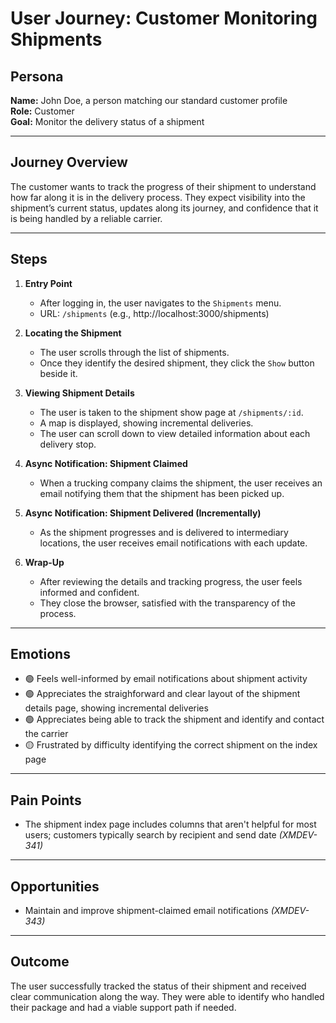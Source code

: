 # User Journey: Customer Monitoring Shipments

## Persona

**Name:** John Doe, a person matching our standard customer profile  
**Role:** Customer  
**Goal:** Monitor the delivery status of a shipment

---

## Journey Overview

The customer wants to track the progress of their shipment to understand how far along it is in the delivery process. They expect visibility into the shipment’s current status, updates along its journey, and confidence that it is being handled by a reliable carrier.

---

## Steps

1. **Entry Point**

   - After logging in, the user navigates to the `Shipments` menu.
   - URL: `/shipments` (e.g., http://localhost:3000/shipments)

2. **Locating the Shipment**

   - The user scrolls through the list of shipments.
   - Once they identify the desired shipment, they click the `Show` button beside it.

3. **Viewing Shipment Details**

   - The user is taken to the shipment show page at `/shipments/:id`.
   - A map is displayed, showing incremental deliveries.
   - The user can scroll down to view detailed information about each delivery stop.

4. **Async Notification: Shipment Claimed**

   - When a trucking company claims the shipment, the user receives an email notifying them that the shipment has been picked up.

5. **Async Notification: Shipment Delivered (Incrementally)**

   - As the shipment progresses and is delivered to intermediary locations, the user receives email notifications with each update.

6. **Wrap-Up**

   - After reviewing the details and tracking progress, the user feels informed and confident.
   - They close the browser, satisfied with the transparency of the process.

---

## Emotions

- 🟢 Feels well-informed by email notifications about shipment activity
- 🟢 Appreciates the straighforward and clear layout of the shipment details page, showing incremental deliveries
- 🟢 Appreciates being able to track the shipment and identify and contact the carrier
- 🟡 Frustrated by difficulty identifying the correct shipment on the index page

---

## Pain Points

- The shipment index page includes columns that aren't helpful for most users; customers typically search by recipient and send date _(XMDEV-341)_

---

## Opportunities

- Maintain and improve shipment-claimed email notifications _(XMDEV-343)_

---

## Outcome

The user successfully tracked the status of their shipment and received clear communication along the way. They were able to identify who handled their package and had a viable support path if needed.
